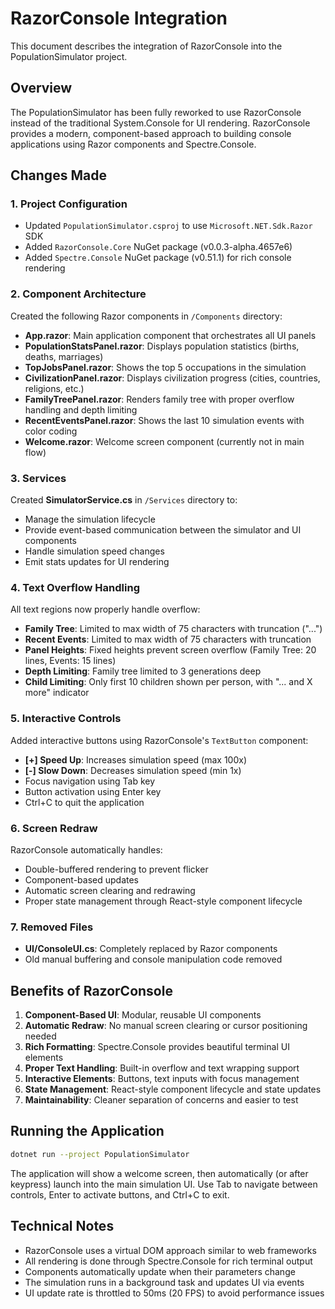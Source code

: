 # RazorConsole Integration

This document describes the integration of RazorConsole into the PopulationSimulator project.

## Overview

The PopulationSimulator has been fully reworked to use RazorConsole instead of the traditional System.Console for UI rendering. RazorConsole provides a modern, component-based approach to building console applications using Razor components and Spectre.Console.

## Changes Made

### 1. Project Configuration
- Updated `PopulationSimulator.csproj` to use `Microsoft.NET.Sdk.Razor` SDK
- Added `RazorConsole.Core` NuGet package (v0.0.3-alpha.4657e6)
- Added `Spectre.Console` NuGet package (v0.51.1) for rich console rendering

### 2. Component Architecture

Created the following Razor components in `/Components` directory:

- **App.razor**: Main application component that orchestrates all UI panels
- **PopulationStatsPanel.razor**: Displays population statistics (births, deaths, marriages)
- **TopJobsPanel.razor**: Shows the top 5 occupations in the simulation
- **CivilizationPanel.razor**: Displays civilization progress (cities, countries, religions, etc.)
- **FamilyTreePanel.razor**: Renders family tree with proper overflow handling and depth limiting
- **RecentEventsPanel.razor**: Shows the last 10 simulation events with color coding
- **Welcome.razor**: Welcome screen component (currently not in main flow)

### 3. Services

Created **SimulatorService.cs** in `/Services` directory to:
- Manage the simulation lifecycle
- Provide event-based communication between the simulator and UI components
- Handle simulation speed changes
- Emit stats updates for UI rendering

### 4. Text Overflow Handling

All text regions now properly handle overflow:
- **Family Tree**: Limited to max width of 75 characters with truncation ("...")
- **Recent Events**: Limited to max width of 75 characters with truncation
- **Panel Heights**: Fixed heights prevent screen overflow (Family Tree: 20 lines, Events: 15 lines)
- **Depth Limiting**: Family tree limited to 3 generations deep
- **Child Limiting**: Only first 10 children shown per person, with "... and X more" indicator

### 5. Interactive Controls

Added interactive buttons using RazorConsole's `TextButton` component:
- **[+] Speed Up**: Increases simulation speed (max 100x)
- **[-] Slow Down**: Decreases simulation speed (min 1x)
- Focus navigation using Tab key
- Button activation using Enter key
- Ctrl+C to quit the application

### 6. Screen Redraw

RazorConsole automatically handles:
- Double-buffered rendering to prevent flicker
- Component-based updates
- Automatic screen clearing and redrawing
- Proper state management through React-style component lifecycle

### 7. Removed Files

- **UI/ConsoleUI.cs**: Completely replaced by Razor components
- Old manual buffering and console manipulation code removed

## Benefits of RazorConsole

1. **Component-Based UI**: Modular, reusable UI components
2. **Automatic Redraw**: No manual screen clearing or cursor positioning needed
3. **Rich Formatting**: Spectre.Console provides beautiful terminal UI elements
4. **Proper Text Handling**: Built-in overflow and text wrapping support
5. **Interactive Elements**: Buttons, text inputs with focus management
6. **State Management**: React-style component lifecycle and state updates
7. **Maintainability**: Cleaner separation of concerns and easier to test

## Running the Application

```bash
dotnet run --project PopulationSimulator
```

The application will show a welcome screen, then automatically (or after keypress) launch into the main simulation UI. Use Tab to navigate between controls, Enter to activate buttons, and Ctrl+C to exit.

## Technical Notes

- RazorConsole uses a virtual DOM approach similar to web frameworks
- All rendering is done through Spectre.Console for rich terminal output
- Components automatically update when their parameters change
- The simulation runs in a background task and updates UI via events
- UI update rate is throttled to 50ms (20 FPS) to avoid performance issues
